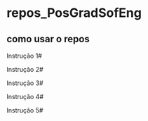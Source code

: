 # repos_PosGradSofEng
## como usar o repos
Instrução 1#

Instrução 2#

Instrução 3#

Instrução 4#

Instrução 5#

